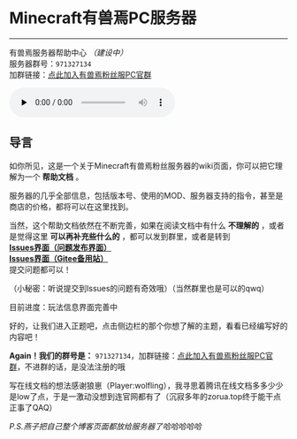 # Minecraft有兽焉PC服务器
-----------
有兽焉服务器帮助中心 _（建设中）_</br>
服务器群号：`971327134`</br>
加群链接：[点此加入有兽焉粉丝服PC官群](https://jq.qq.com/?_wv=1027&k=EcPiJtYh)</br>

<audio id="audio" controls="" preload="none">
      <source id="mp3" src="./Maroon-5-Lucky-Strike.mp3">
</audio>

## 导言

如你所见，这是一个关于Minecraft有兽焉粉丝服务器的wiki页面，你可以把它理解为一个 **帮助文档** 。

服务器的几乎全部信息，包括版本号、使用的MOD、服务器支持的指令，甚至是商店的价格，都将可以在这里找到。

当然，这个帮助文档依然在不断完善，如果在阅读文档中有什么 **不理解的** ，或者是觉得这里 **可以再补充些什么的** ，都可以发到群里，或者是转到 </br>**[Issues界面（问题发布界面）](https://github.com/ZoruaFox/YSY-Server/issues)** </br> 
**[Issues界面（Gitee备用站）](https://gitee.com/zorua__fox/YSY-Server/issues)** </br>提交问题都可以！

（小秘密：听说提交到Issues的问题有奇效哦）（当然群里也是可以的qwq）

目前进度：玩法信息界面完善中

好的，让我们进入正题吧，点击侧边栏的那个你想了解的主题，看看已经编写好的内容吧！

**Again！我们的群号是：** `971327134`，加群链接：[点此加入有兽焉粉丝服PC官群](https://jq.qq.com/?_wv=1027&k=EcPiJtYh)，不进群的话，是没法注册的哦

写在线文档的想法感谢狼崽（Player:wolfling），我寻思着腾讯在线文档多多少少是low了点，于是一激动没想到连官网都有了（沉寂多年的zorua.top终于能干点正事了QAQ）

_P.S.燕子把自己整个博客页面都放给服务器了哈哈哈哈哈_
